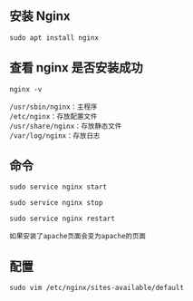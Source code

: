 ## 安装 Nginx

```shell
sudo apt install nginx
```

## 查看 nginx 是否安装成功

```shell
nginx -v

/usr/sbin/nginx：主程序
/etc/nginx：存放配置文件
/usr/share/nginx：存放静态文件
/var/log/nginx：存放日志
```

## 命令

```shell
sudo service nginx start

sudo service nginx stop

sudo service nginx restart

如果安装了apache页面会变为apache的页面

```

## 配置

```shell
sudo vim /etc/nginx/sites-available/default
```
